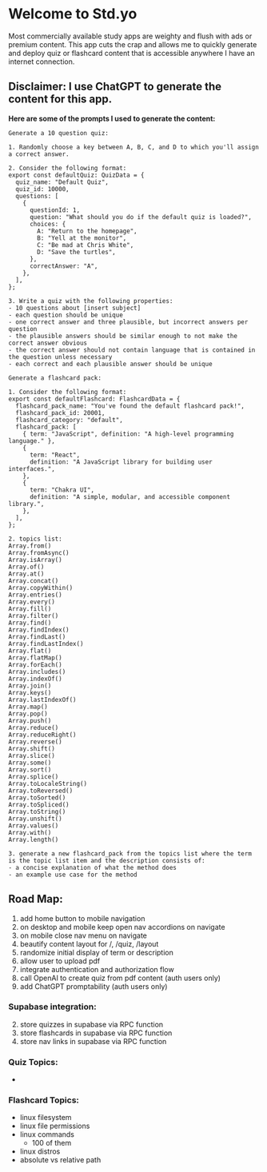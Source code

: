 # Welcome to Std.yo

Most commercially available study apps are weighty and flush with
ads or premium content. This app cuts the crap and allows me to
quickly generate and deploy quiz or flashcard content that is
accessible anywhere I have an internet connection.

## Disclaimer: I use ChatGPT to generate the content for this app.

<strong>Here are some of the prompts I used to generate the content:</strong>

```
Generate a 10 question quiz:

1. Randomly choose a key between A, B, C, and D to which you'll assign a correct answer.

2. Consider the following format:
export const defaultQuiz: QuizData = {
  quiz_name: "Default Quiz",
  quiz_id: 10000,
  questions: [
    {
      questionId: 1,
      question: "What should you do if the default quiz is loaded?",
      choices: {
        A: "Return to the homepage",
        B: "Yell at the monitor",
        C: "Be mad at Chris White",
        D: "Save the turtles",
      },
      correctAnswer: "A",
    },
  ],
};

3. Write a quiz with the following properties:
- 10 questions about [insert subject]
- each question should be unique
- one correct answer and three plausible, but incorrect answers per question
- the plausible answers should be similar enough to not make the correct answer obvious
- the correct answer should not contain language that is contained in the question unless necessary
- each correct and each plausible answer should be unique
```

```
Generate a flashcard pack:

1. Consider the following format:
export const defaultFlashcard: FlashcardData = {
  flashcard_pack_name: "You've found the default flashcard pack!",
  flashcard_pack_id: 20001,
  flashcard_category: "default",
  flashcard_pack: [
    { term: "JavaScript", definition: "A high-level programming language." },
    {
      term: "React",
      definition: "A JavaScript library for building user interfaces.",
    },
    {
      term: "Chakra UI",
      definition: "A simple, modular, and accessible component library.",
    },
  ],
};

2. topics list:
Array.from()
Array.fromAsync()
Array.isArray()
Array.of()
Array.at()
Array.concat()
Array.copyWithin()
Array.entries()
Array.every()
Array.fill()
Array.filter()
Array.find()
Array.findIndex()
Array.findLast()
Array.findLastIndex()
Array.flat()
Array.flatMap()
Array.forEach()
Array.includes()
Array.indexOf()
Array.join()
Array.keys()
Array.lastIndexOf()
Array.map()
Array.pop()
Array.push()
Array.reduce()
Array.reduceRight()
Array.reverse()
Array.shift()
Array.slice()
Array.some()
Array.sort()
Array.splice()
Array.toLocaleString()
Array.toReversed()
Array.toSorted()
Array.toSpliced()
Array.toString()
Array.unshift()
Array.values()
Array.with()
Array.length()

3. generate a new flashcard_pack from the topics list where the term is the topic list item and the description consists of:
- a concise explanation of what the method does
- an example use case for the method
```

## Road Map:

1. add home button to mobile navigation
2. on desktop and mobile keep open nav accordions on navigate
3. on mobile close nav menu on navigate
4. beautify content layout for /, /quiz, /layout
5. randomize initial display of term or description
6. allow user to upload pdf
7. integrate authentication and authorization flow
8. call OpenAI to create quiz from pdf content (auth users only)
9. add ChatGPT promptability (auth users only)

### Supabase integration:
2. store quizzes in supabase via RPC function
3. store flashcards in supabase via RPC function
4. store nav links in supabase via RPC function

### Quiz Topics:
- 
### Flashcard Topics:
- linux filesystem
- linux file permissions
- linux commands
	- 100 of them
- linux distros
- absolute vs relative path